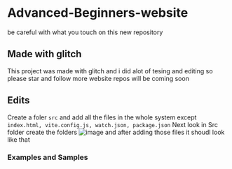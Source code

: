 # Advanced-Beginners-website
be careful with what you touch on this new repository

## Made with glitch
This project was made with glitch and i did alot of tesing and editing so please star and follow 
more website repos will be coming soon 

## Edits
Create a foler ```src``` and add all the files in the whole system except `index.html, vite.config.js, watch.json, package.json` 
Next look in Src folder create the folders ![image](https://user-images.githubusercontent.com/67100321/121129961-be3b0a80-c83e-11eb-84ed-dbf4b2744511.png)
and after adding those files it shoudl look like that 

### Examples and Samples 

